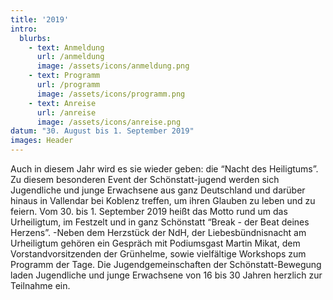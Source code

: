```yaml
---
title: '2019'
intro:
  blurbs:
    - text: Anmeldung
      url: /anmeldung
      image: /assets/icons/anmeldung.png
    - text: Programm
      url: /programm
      image: /assets/icons/programm.png
    - text: Anreise
      url: /anreise
      image: /assets/icons/anreise.png
datum: "30. August bis 1. September 2019"
images: Header
---
```

Auch in diesem Jahr wird es sie wieder geben: die “Nacht des Heiligtums”. Zu diesem besonderen Event der Schönstatt-jugend werden sich Jugendliche und junge Erwachsene aus ganz Deutschland und darüber hinaus in Vallendar bei Koblenz treffen, um ihren Glauben zu leben und zu feiern. Vom 30. bis 1. September 2019 heißt das Motto rund um das Urheiligtum, im Festzelt und in ganz Schönstatt “Break - der Beat deines Herzens”.
-Neben dem Herzstück der NdH, der Liebesbündnisnacht am Urheiligtum gehören ein Gespräch mit Podiumsgast Martin Mikat, dem Vorstandvorsitzenden der Grünhelme, sowie vielfältige Workshops zum Programm der Tage. Die Jugendgemeinschaften der Schönstatt-Bewegung laden Jugendliche und junge Erwachsene von 16 bis 30 Jahren herzlich zur Teilnahme ein.
